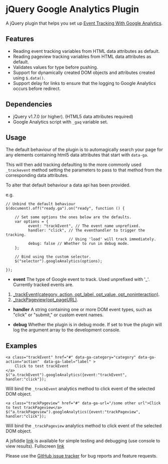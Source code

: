 jQuery Google Analytics Plugin
=========================

A jQuery plugin that helps you set up [Event Tracking With Google Analytics](https://developers.google.com/analytics/devguides/collection/gajs/eventTrackerGuide).


Features
--------

* Reading event tracking variables from HTML data attributes as default.
* Reading pageview tracking variables from HTML data attributes as default.
* Validates values for type before pushing.
* Support for dynamically created DOM objects and attributes created using `$.data()`.
* Support delay for links to ensure that the logging to Google Analytics occurs before redirect.

Dependencies
------------

* jQuery v1.7.0 (or higher). (HTML5 data attributes required)
* Google Analytics script with `_gaq` variable set.

Usage
-----
The default behaviour of the plugin is to automagically search your page for any elements containing html5 data attributes that start with `data-ga`.

This will then add tracking defaulting to the more commonly used `_trackevent` method setting the parameters to pass to that method from the corresponding data attributes.

To alter that default behaviour a data api has been provided.

e.g.

    // Unbind the default behaviour
    $(document).off("ready.ga").on("ready", function () {

        // Set some options the ones below are the defaults.
        var options = {
              event: "trackEvent", // The event name unprefixed. 
              handler: "click", // The eventhandler to trigger the tracking. 
                                // Using 'load' will track immediately.
              debug: false // Whether to run in debug mode.
        };

        // Bind using the custom selector.        
        $("selector").googleAnalytics(options);
       
    });


 - **event**
   The type of Google event to track. Used unprefixed with '_'. Currently tracked events are.

  1. [_trackEvent(category, action, opt_label, opt_value, opt_noninteraction)](https://developers.google.com/analytics/devguides/collection/gajs/eventTrackerGuide).
  2. [_trackPageview(opt_pageURL)](https://developers.google.com/analytics/devguides/collection/gajs/methods/gaJSApiBasicConfiguration#_gat.GA_Tracker_._trackPageview).

 - **handler**
   A string containing one or more DOM event types, such as "click" or "submit," or custom event names.

 - **debug**
   Whether the plugin is in debug mode. If set to true the plugin will log the argument array to the development console.

 
Examples
-----
    <a class="trackEvent" href="#" data-ga-category="category" data-ga-action="action"  data-ga-label="label" >
        Click to test trackEvent
    </a>
    $("a.trackEvent").googleAnalytics({event:"trackEvent", handler:"click"});

Will bind the `_trackEvent` analytics method to click event of the selected DOM object.

	<a class="trackPageview" href="#" data-ga-url="/some other url">Click to test trackPageview</a>
    $("a.trackPageview").googleAnalytics({event:"trackPageview", handler:"click"});    
	
Will bind the `_trackPageview` analytics method to click event of the selected DOM object.

A jsfiddle [link](http://jsfiddle.net/jamessouth/4wV2g/) is available for simple testing and debugging (use console to view results).
Fullscreen [link](http://jsfiddle.net/jamessouth/4wV2g/embedded/result/)

Please use the [GitHub issue tracker](https://github.com/JimBobSquarePants/jQuery-Google-Analytics-Plugin/issues) for bug
reports and feature requests.

